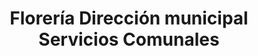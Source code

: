 ---
title: "Florería Dirección municipal Servicios Comunales"
url: /ciudad-de-matanzas/floreria-direccion-municipal-servicios-comunales/
shop: Blumen
---